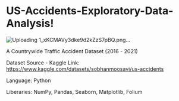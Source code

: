 # US-Accidents-Exploratory-Data-Analysis!
![Uploading 1_xKCMAVy3dke9d2kZzS7pBQ.png…]()

A Countrywide Traffic Accident Dataset (2016 - 2021)


Dataset Source - Kaggle
Link: https://www.kaggle.com/datasets/sobhanmoosavi/us-accidents

Language: Python

Liberaries: NumPy,
            Pandas,
            Seaborn,
            Matplotlib,
            Folium

